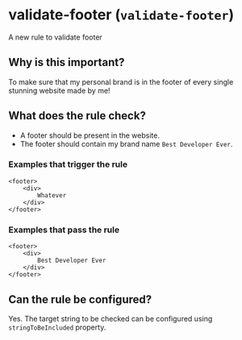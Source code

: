 # validate-footer (`validate-footer`)

A new rule to validate footer

## Why is this important?

To make sure that my personal brand is in the footer of every single stunning website made by me!

## What does the rule check?

* A footer should be present in the website.
* The footer should contain my brand name `Best Developer Ever`.

### Examples that **trigger** the rule

```
<footer>
    <div>
        Whatever
    </div>
</footer>

```

### Examples that **pass** the rule

```
<footer>
    <div>
        Best Developer Ever
    </div>
</footer>

```

## Can the rule be configured?

Yes. The target string to be checked can be configured using `stringToBeIncluded` property.
